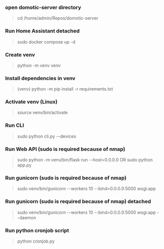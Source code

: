 ### open domotic-server directory
> cd /home/admin/Repos/domotic-server

### Run Home Assistant detached
> sudo docker compose up -d

### Create venv
> python -m venv venv

### Install dependencies in venv
> (venv) python -m pip install -r requirements.txt

### Activate venv (Linux)
> source venv/bin/activate

### Run CLI 
> sudo python cli.py --devices

### Run Web API (sudo is required because of nmap)
> sudo python -m venv/bin/flask run --host=0.0.0.0
OR
> sudo python app.py

### Run gunicorn (sudo is required because of nmap)
> sudo venv/bin/gunicorn --workers 10 --bind=0.0.0.0:5000 wsgi:app

### Run gunicorn (sudo is required because of nmap) detached
> sudo venv/bin/gunicorn --workers 10 --bind=0.0.0.0:5000 wsgi:app --daemon

### Run python cronjob script
> python cronjob.py
